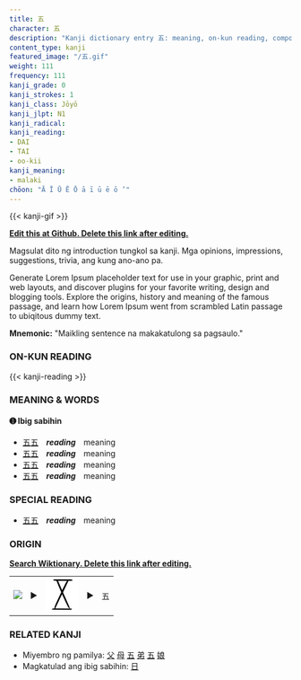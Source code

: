 ```yaml
---
title: 五
character: 五
description: "Kanji dictionary entry 五: meaning, on-kun reading, compounds, origin, related kanji"
content_type: kanji
featured_image: "/五.gif"
weight: 111
frequency: 111
kanji_grade: 0
kanji_strokes: 1
kanji_class: Jōyō
kanji_jlpt: N1
kanji_radical: 
kanji_reading: 
- DAI
- TAI
- oo-kii
kanji_meaning:
- malaki
chōon: "Ā Ī Ū Ē Ō ā ī ū ē ō ’"
---
```

[//]: # (Don't edit the line below. Kanji animated GIF code is automatically generated.)
{{< kanji-gif >}}

[//]: # (Edit below this line.)

**[Edit this at Github. Delete this link after editing.](https://github.com/tim0g/tim/tree/main/content/kanji/五/index.md)**

Magsulat dito ng introduction tungkol sa kanji. Mga opinions, impressions, suggestions, trivia, ang kung ano-ano pa.

Generate Lorem Ipsum placeholder text for use in your graphic, print and web layouts, and discover plugins for your favorite writing, design and blogging tools. Explore the origins, history and meaning of the famous passage, and learn how Lorem Ipsum went from scrambled Latin passage to ubiqitous dummy text.
 
**Mnemonic:** "Maikling sentence na makakatulong sa pagsaulo."

### ON-KUN READING

[//]: # (Don't edit the line below. ON-KUN READING code is automatically generated.)
{{< kanji-reading >}}

### MEANING & WORDS

#### ➊ **Ibig sabihin**
  - [五](../五)[五](../五)　***reading***　meaning
  - [五](../五)[五](../五)　***reading***　meaning
  - [五](../五)[五](../五)　***reading***　meaning
  - [五](../五)[五](../五)　***reading***　meaning

### SPECIAL READING
  - [五](../五)[五](../五)　***reading***　meaning

### ORIGIN

**[Search Wiktionary. Delete this link after editing.](https://wiktionary.org/wiki/五)**
<table class="kanji-table"><tr><td>
<img src="60px-五-bronze.svg.png">
</td><td>▶</td><td>
<img src="60px-五-oracle.svg.png">
</td><td>▶</td>
<td class="kanji-origin">五</td>
</tr></table>

### RELATED KANJI
- Miyembro ng pamilya: [父](../父) [母](../母) [五](../五) [弟](../弟) [五](../五) [娘](../娘)
- Magkatulad ang ibig sabihin: [日](../日)
